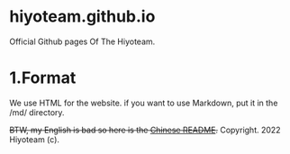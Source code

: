 # hiyoteam.github.io
Official Github pages Of The Hiyoteam.

# 1.Format
We use HTML for the website. if you want to use Markdown, put it in the /md/ directory.

~~BTW, my English is bad so here is the [Chinese README](README_ZH_CN.md).~~
Copyright. 2022 Hiyoteam (c).
